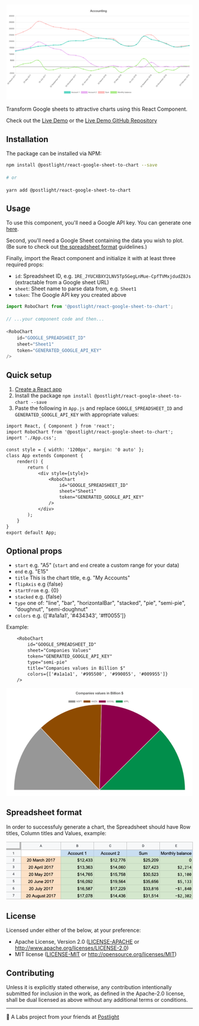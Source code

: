 ![Robo Chart preview](https://raw.githubusercontent.com/postlight/react-google-sheet-to-chart/master/static/images/robo-chart.png)

Transform Google sheets to attractive charts using this React Component.

Check out the [Live Demo](https://robochart.netlify.com/) or the [Live Demo GitHub Repository](https://github.com/postlight/robo-chart-web)

## Installation

The package can be installed via NPM:

```bash
npm install @postlight/react-google-sheet-to-chart --save

# or 

yarn add @postlight/react-google-sheet-to-chart
```

## Usage

To use this component, you'll need a Google API key. You can generate one [here](https://console.cloud.google.com/apis/credentials).

Second, you'll need a Google Sheet containing the data you wish to plot. (Be sure to check out [the spreadsheet format](#spreadsheet-format) guidelines.)

Finally, import the React component and initialize it with at least three required props:

  - `id`: Spreadsheet ID, e.g. `1RE_JYUCXBXY2LNV5Tp5GegLnMue-CpfTVMxjdudZ8Js` (extractable from a Google sheet URL)
  - `sheet`: Sheet name to parse data from, e.g. `Sheet1`
  - `token`: The Google API key you created above

```javascript
import RoboChart from '@postlight/react-google-sheet-to-chart';

// ...your component code and then...

<RoboChart
    id="GOOGLE_SPREADSHEET_ID"
    sheet="Sheet1"
    token="GENERATED_GOOGLE_API_KEY"
/>
```

## Quick setup

1. [Create a React app](https://github.com/facebook/create-react-app)
2. Install the package `npm install @postlight/react-google-sheet-to-chart --save`
3. Paste the following in `App.js` and replace `GOOGLE_SPREADSHEET_ID` and `GENERATED_GOOGLE_API_KEY` with appropriate values:

```
import React, { Component } from 'react';
import RoboChart from '@postlight/react-google-sheet-to-chart';
import './App.css';

const style = { width: '1200px', margin: '0 auto' };
class App extends Component {
    render() {
        return (
            <div style={style}>
                <RoboChart
                    id="GOOGLE_SPREADSHEET_ID"
                    sheet="Sheet1"
                    token="GENERATED_GOOGLE_API_KEY"
                />
            </div>
        );
    }
}
export default App;
```

## Optional props

- `start` e.g. "A5" (`start` and `end` create a custom range for your data)
- `end` e.g. "E15"
- `title` This is the chart title, e.g. "My Accounts"
- `flipAxis` e.g {false}
- `startFrom` e.g. {0}
- `stacked` e.g. {false}
- `type` one of: "line", "bar", "horizontalBar", "stacked", "pie", "semi-pie", "doughnut", "semi-doughnut"
- `colors` e.g. {['#a1a1a1', '#434343', '#ff0055']}

Example:

```
    <RoboChart
        id="GOOGLE_SPREADSHEET_ID"
        sheet="Companies Values"
        token="GENERATED_GOOGLE_API_KEY"
        type="semi-pie"
        title="Companies values in Billion $"
        colors={['#a1a1a1', '#995500', '#990055', '#009955']}
    />
```

![Robo Chart preview](https://raw.githubusercontent.com/postlight/react-google-sheet-to-chart/master/static/images/robo-chart-2.png)

## Spreadsheet format

In order to successfuly generate a chart, the Spreadsheet should have Row titles, Column titles and Values, example:

![Spreadsheet example](https://raw.githubusercontent.com/postlight/react-google-sheet-to-chart/master/static/images/spreadsheet-format.png)

## License

Licensed under either of the below, at your preference:

- Apache License, Version 2.0
  ([LICENSE-APACHE](LICENSE-APACHE) or http://www.apache.org/licenses/LICENSE-2.0)
- MIT license
  ([LICENSE-MIT](LICENSE-MIT) or http://opensource.org/licenses/MIT)

## Contributing

Unless it is explicitly stated otherwise, any contribution intentionally submitted for inclusion in the work, as defined in the Apache-2.0 license, shall be dual licensed as above without any additional terms or conditions.

---

🔬 A Labs project from your friends at [Postlight](https://postlight.com/labs)

